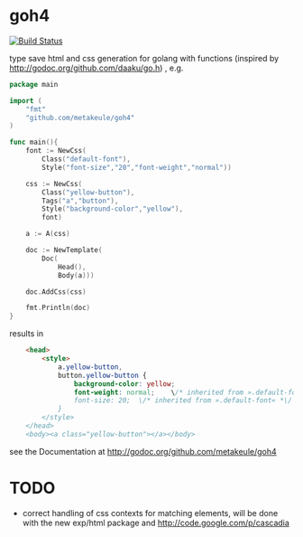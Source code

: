 goh4
====

[![Build Status](https://secure.travis-ci.org/metakeule/goh4.png)](http://travis-ci.org/metakeule/goh4)

type save html and css generation for golang with functions (inspired by http://godoc.org/github.com/daaku/go.h) , e.g.

```go
package main

import (
	"fmt"
	"github.com/metakeule/goh4"
)

func main(){
	font := NewCss(
		Class("default-font"),
		Style("font-size","20","font-weight","normal"))

	css := NewCss(
		Class("yellow-button"),
		Tags("a","button"),
		Style("background-color","yellow"),
		font)

	a := A(css)

	doc := NewTemplate(
		Doc(
			Head(),
			Body(a)))

	doc.AddCss(css)

	fmt.Println(doc)
}
```
results in

```html
	<head>
		<style>
			a.yellow-button,
			button.yellow-button {
				background-color: yellow;
				font-weight: normal;	\/* inherited from ».default-font« *\/
				font-size: 20;	\/* inherited from ».default-font« *\/
			}
		</style>
	</head>
	<body><a class="yellow-button"></a></body>
```
see the Documentation at http://godoc.org/github.com/metakeule/goh4

TODO
====

- correct handling of css contexts for matching elements, will be done
	with the new exp/html package and http://code.google.com/p/cascadia
